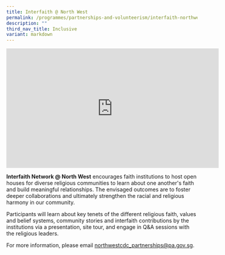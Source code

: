 ```yaml
---
title: Interfaith @ North West
permalink: /programmes/partnerships-and-volunteerism/interfaith-northwest/
description: ""
third_nav_title: Inclusive
variant: markdown
---
```

<iframe width="560" height="315" src="https://www.youtube.com/embed/rke2StZwfHs" title="YouTube video player" frameborder="0" allow="accelerometer; autoplay; clipboard-write; encrypted-media; gyroscope; picture-in-picture" allowfullscreen=""></iframe>

**Interfaith Network @ North West** encourages faith institutions to host open houses for diverse religious communities to learn about one another's faith and build meaningful relationships. The envisaged outcomes are to foster deeper collaborations and ultimately strengthen the racial and religious harmony in our community.

Participants will learn about key tenets of the different religious faith, values and belief systems, community stories and interfaith contributions by the institutions via a presentation, site tour, and engage in Q&amp;A sessions with the religious leaders.

For more information, please email northwestcdc_partnerships@pa.gov.sg.
